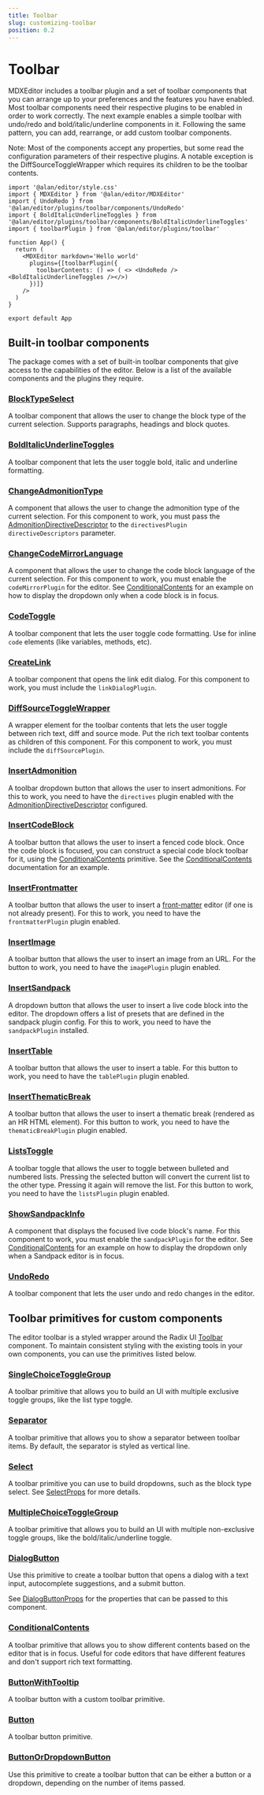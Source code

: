 ```yaml
---
title: Toolbar
slug: customizing-toolbar
position: 0.2
---
```


# Toolbar

MDXEditor includes a toolbar plugin and a set of toolbar components that you can arrange up to your preferences and the features you have enabled. Most toolbar components need their respective plugins to be enabled in order to work correctly. The next example enables a simple toolbar with undo/redo and bold/italic/underline components in it. Following the same pattern, you can add, rearrange, or add custom toolbar components.

Note: Most of the components accept any properties, but some read the configuration parameters of their respective plugins. A notable exception is the DiffSourceToggleWrapper which requires its children to be the toolbar contents.

```tsx
import '@alan/editor/style.css'
import { MDXEditor } from '@alan/editor/MDXEditor'
import { UndoRedo } from '@alan/editor/plugins/toolbar/components/UndoRedo'
import { BoldItalicUnderlineToggles } from '@alan/editor/plugins/toolbar/components/BoldItalicUnderlineToggles'
import { toolbarPlugin } from '@alan/editor/plugins/toolbar'

function App() {
  return (
    <MDXEditor markdown='Hello world' 
      plugins={[toolbarPlugin({
        toolbarContents: () => ( <> <UndoRedo /><BoldItalicUnderlineToggles /></>)
      })]}
    />
  )
}

export default App
```

## Built-in toolbar components

The package comes with a set of built-in toolbar components that give access to the capabilities of the editor. Below is a list of the available components and the plugins they require.

###  [BlockTypeSelect](../api/editor.blocktypeselect) 

A toolbar component that allows the user to change the block type of the current selection. Supports paragraphs, headings and block quotes. 

###  [BoldItalicUnderlineToggles](../api/editor.bolditalicunderlinetoggles) 

A toolbar component that lets the user toggle bold, italic and underline formatting. 

###  [ChangeAdmonitionType](../api/editor.changeadmonitiontype) 

A component that allows the user to change the admonition type of the current selection. For this component to work, you must pass the [AdmonitionDirectiveDescriptor](../api/editor.admonitiondirectivedescriptor) to the <code>directivesPlugin</code> <code>directiveDescriptors</code> parameter. 

###  [ChangeCodeMirrorLanguage](../api/editor.changecodemirrorlanguage) 

A component that allows the user to change the code block language of the current selection. For this component to work, you must enable the <code>codeMirrorPlugin</code> for the editor. See [ConditionalContents](../api/editor.conditionalcontents) for an example on how to display the dropdown only when a code block is in focus. 

###  [CodeToggle](../api/editor.codetoggle) 

A toolbar component that lets the user toggle code formatting. Use for inline <code>code</code> elements (like variables, methods, etc). 

###  [CreateLink](../api/editor.createlink) 

A toolbar component that opens the link edit dialog. For this component to work, you must include the <code>linkDialogPlugin</code>. 

###  [DiffSourceToggleWrapper](../api/editor.diffsourcetogglewrapper) 

A wrapper element for the toolbar contents that lets the user toggle between rich text, diff and source mode. Put the rich text toolbar contents as children of this component. For this component to work, you must include the <code>diffSourcePlugin</code>. 

###  [InsertAdmonition](../api/editor.insertadmonition) 

A toolbar dropdown button that allows the user to insert admonitions. For this to work, you need to have the <code>directives</code> plugin enabled with the [AdmonitionDirectiveDescriptor](../api/editor.admonitiondirectivedescriptor) configured. 

###  [InsertCodeBlock](../api/editor.insertcodeblock) 

A toolbar button that allows the user to insert a fenced code block. Once the code block is focused, you can construct a special code block toolbar for it, using the [ConditionalContents](../api/editor.conditionalcontents) primitive. See the [ConditionalContents](../api/editor.conditionalcontents) documentation for an example. 

###  [InsertFrontmatter](../api/editor.insertfrontmatter) 

A toolbar button that allows the user to insert a [front-matter](https://jekyllrb.com/docs/front-matter/) editor (if one is not already present). For this to work, you need to have the <code>frontmatterPlugin</code> plugin enabled. 

###  [InsertImage](../api/editor.insertimage) 

A toolbar button that allows the user to insert an image from an URL. For the button to work, you need to have the <code>imagePlugin</code> plugin enabled. 

###  [InsertSandpack](../api/editor.insertsandpack) 

A dropdown button that allows the user to insert a live code block into the editor. The dropdown offers a list of presets that are defined in the sandpack plugin config. For this to work, you need to have the <code>sandpackPlugin</code> installed. 

###  [InsertTable](../api/editor.inserttable) 

A toolbar button that allows the user to insert a table. For this button to work, you need to have the <code>tablePlugin</code> plugin enabled. 

###  [InsertThematicBreak](../api/editor.insertthematicbreak) 

A toolbar button that allows the user to insert a thematic break (rendered as an HR HTML element). For this button to work, you need to have the <code>thematicBreakPlugin</code> plugin enabled. 

###  [ListsToggle](../api/editor.liststoggle) 

A toolbar toggle that allows the user to toggle between bulleted and numbered lists. Pressing the selected button will convert the current list to the other type. Pressing it again will remove the list. For this button to work, you need to have the <code>listsPlugin</code> plugin enabled. 

###  [ShowSandpackInfo](../api/editor.showsandpackinfo) 

A component that displays the focused live code block's name. For this component to work, you must enable the <code>sandpackPlugin</code> for the editor. See [ConditionalContents](../api/editor.conditionalcontents) for an example on how to display the dropdown only when a Sandpack editor is in focus. 

###  [UndoRedo](../api/editor.undoredo) 

A toolbar component that lets the user undo and redo changes in the editor. 


## Toolbar primitives for custom components

The editor toolbar is a styled wrapper around the Radix UI [Toolbar](https://radix-ui.com/primitives/docs/components/toolbar) component. 
To maintain consistent styling with the existing tools in your own components, you can use the primitives listed below.

###  [SingleChoiceToggleGroup](../api/editor.singlechoicetogglegroup) 

A toolbar primitive that allows you to build an UI with multiple exclusive toggle groups, like the list type toggle. 

###  [Separator](../api/editor.separator) 

A toolbar primitive that allows you to show a separator between toolbar items. By default, the separator is styled as vertical line. 

###  [Select](../api/editor.select) 

A toolbar primitive you can use to build dropdowns, such as the block type select. See [SelectProps](../api/editor.selectprops) for more details. 

###  [MultipleChoiceToggleGroup](../api/editor.multiplechoicetogglegroup) 

A toolbar primitive that allows you to build an UI with multiple non-exclusive toggle groups, like the bold/italic/underline toggle. 

###  [DialogButton](../api/editor.dialogbutton) 

Use this primitive to create a toolbar button that opens a dialog with a text input, autocomplete suggestions, and a submit button.

See [DialogButtonProps](../api/editor.dialogbuttonprops) for the properties that can be passed to this component. 


###  [ConditionalContents](../api/editor.conditionalcontents) 

A toolbar primitive that allows you to show different contents based on the editor that is in focus. Useful for code editors that have different features and don't support rich text formatting. 

###  [ButtonWithTooltip](../api/editor.buttonwithtooltip) 

A toolbar button with a custom toolbar primitive. 

###  [Button](../api/editor.button) 

A toolbar button primitive. 

###  [ButtonOrDropdownButton](../api/editor.buttonordropdownbutton) 

Use this primitive to create a toolbar button that can be either a button or a dropdown, depending on the number of items passed. 
